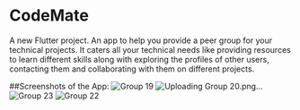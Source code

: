 # CodeMate

A new Flutter project.
An app to help you provide a peer group for your technical projects. It caters all your technical needs like providing resources
to learn different skills along with exploring the profiles of other users, contacting them and collaborating with them on
different projects.

##Screenshots of the App:
![Group 19](https://user-images.githubusercontent.com/111135506/184543619-86028212-53da-42a3-b238-15c61af95f54.png)
![Uploading Group 20.png…]()
![Group 23](https://user-images.githubusercontent.com/111135506/184543707-15f81909-8857-49df-ad6b-3a4ad11258fa.png)
![Group 22](https://user-images.githubusercontent.com/111135506/184543777-7584f6d8-e35b-4340-b506-1773eb7f4b02.png)
